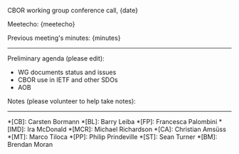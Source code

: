 CBOR working group conference call, {date}

Meetecho: {meetecho}

Previous meeting's minutes: {minutes}

-----------------------------
Preliminary agenda (please edit):

- WG documents status and issues
- CBOR use in IETF and other SDOs
- AOB

Notes (please volunteer to help take notes):



---

*[CB]: Carsten Bormann
*[BL]: Barry Leiba
*[FP]: Francesca Palombini
*[IMD]: Ira McDonald
*[MCR]: Michael Richardson
*[CA]: Christian Amsüss
*[MT]: Marco Tiloca
*[PP]: Philip Prindeville
*[ST]: Sean Turner
*[BM]: Brendan Moran
